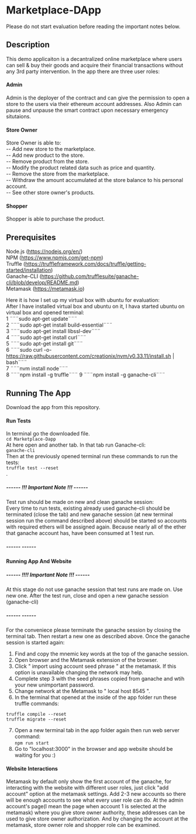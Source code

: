 # Marketplace-DApp
Please do not start evaluation before reading the important notes below.  
## Description
This demo applicaiton is a decantralized online marketplace where users can sell & buy their goods and acquire their financial transactions without any 3rd party intervention. In the app there are three user roles:
#### Admin
Admin is the deployer of the contract and can give the permission to open a store to the users via their ethereum account addresses. Also Admin can pause and unpause the smart contract upon necessary emergency situtaions.
#### Store Owner
Store Owner is able to:  
-- Add new store to the marketplace.  
-- Add new product to the store.  
-- Remove product from the store.  
-- Modify the product related data such as price and quantity.  
-- Remove the store from the marketplace.  
-- Withdraw the amount accumulated at the store balance to his personal account.  
-- See other store owner's products.
#### Shopper
Shopper is able to purchase the product.
## Prerequisites
Node.js (https://nodejs.org/en/)  
NPM (https://www.npmjs.com/get-npm)  
Truffle (https://truffleframework.com/docs/truffle/getting-started/installation)   
Ganache-CLI (https://github.com/trufflesuite/ganache-cli/blob/develop/README.md)  
Metamask (https://metamask.io)  
  
Here it is how I set up my virtual box with ubuntu for evaluation:  
After I have installed virtual box and ubuntu on it, I hava started ubuntu on virtual box and opened terminal:    
1 ¨¨¨sudo apt-get update¨¨¨  
2 ¨¨¨sudo apt-get install build-essential¨¨¨  
3 ¨¨¨sudo apt-get install libssl-dev¨¨¨  
4 ¨¨¨sudo apt-get install curl¨¨¨  
5 ¨¨¨sudo apt-get install git¨¨¨  
6 ¨¨¨sudo curl -o- https://raw.githubusercontent.com/creationix/nvm/v0.33.11/install.sh | bash¨¨¨  
7 ¨¨¨nvm install node¨¨¨  
8 ¨¨¨npm install -g truffle¨¨¨
9 ¨¨¨npm install -g ganache-cli¨¨¨  
## Running The App
Download the app from this repository.
#### Run Tests
In terminal go the downloaded file.  
```cd Marketplace-Dapp```  
At here open and another tab. In that tab run Ganache-cli:    
```ganache-cli```  
Then at the previously opened terminal run these commands to run the tests:    
``` truffle test --reset ```   
.  
##### ------ !!! Important Note !!! ------
Test run should be made on new and clean ganache session:  
Every time to run tests, existing already used ganache-cli should be terminated (close the tab) and new ganache session (at new terminal session run the command described above) should be started so accounts with required ethers will be assigned again. Because nearly all of the ether that ganache account has, have been consumed at 1 test run.  
##### ------ ------ 
#### Running App And Website
##### ------ !!!! Important Note !!! ------
At this stage do not use ganache session that test runs are made on. Use new one. After the test run, close and open a new ganache session (ganache-cli)  
##### ------ ------  
For the conveniece please terminate the ganache session by closing the terminal tab. Then restart a new one as described above. Once the ganache session is started again:  
1. Find and copy the mnemic key words at the top of the ganache session.  
2. Open browser and the Metamask extension of the browser.
3. Click " import using account seed phrase " at the metamask. If this option is unavailable changing the network may help.  
4. Complete step 3 with the seed phrases copied from ganache and wtih your new unimportant password. 
5. Change network at the Metamask to " local host 8545 ".   
6. In the terminal that opened at the inside of the app folder run these truffle commands:  
```
truffle compile --reset
truffle migrate --reset
```
7. Open a new terminal tab in the app folder again then run web server command:  
```npm run start```
8. Go to "localhost:3000" in the browser and app website should be waiting for you :)
#### Website Interactions
Metamask by default only show the first account of the ganache, for interacting with the website with different user roles, just click "add account" option at the metamask settings. Add 2-3 new accounts so there will be enough accounts to see what every user role can do. At the admin account's page(I mean the page when account 1 is selected at the metamask) where you give store owner authority, these addresses can be used to give store owner authorization. And by changing the account at the metamask, store owner role and shopper role can be examined.




